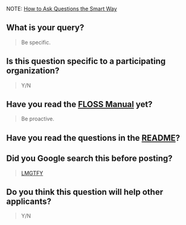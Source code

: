 NOTE: [How to Ask Questions the Smart Way](http://www.catb.org/esr/faqs/smart-questions.html)

## What is your query? 

> Be specific.

## Is this question specific to a participating organization?

> Y/N

## Have you read the [FLOSS Manual](http://write.flossmanuals.net/gsocstudentguide) yet?

> Be proactive.

## Have you read the questions in the [README](https://github.com/OrkoHunter/gsoc-FAQs/blob/master/README.md)?

## Did you Google search this before posting?

> [LMGTFY](https://www.google.com)

## Do you think this question will help other applicants?

> Y/N
